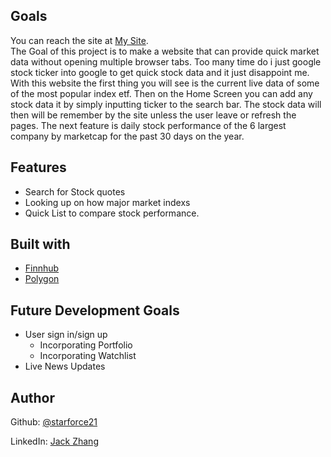 ## Goals
You can reach the site at [My Site](https://starforce21.github.io/Mod2/).  
The Goal of this project is to make a website that can provide quick market data without opening multiple
browser tabs. Too many time do i just google stock ticker into google to get quick stock data and it just disappoint me.
With this website the first thing you will see is the current live data of some of the most popular index etf.
Then on the Home Screen you can add any stock data it by simply inputting ticker to the search bar.
The stock data will then will be remember by the site unless the user leave or refresh the pages.
The next feature is daily stock performance of the 6 largest company by marketcap for the past 30 days on the year.
## Features
- Search for Stock quotes
- Looking up on how major market indexs
- Quick List to compare stock performance.
## Built with
- [Finnhub](https://finnhub.io/)
- [Polygon](https://polygon.io/)
## Future Development Goals
- User sign in/sign up
  - Incorporating Portfolio
  - Incorporating Watchlist
- Live News Updates


## Author
Github: [@starforce21](https://github.com/starforce21)

LinkedIn: [Jack Zhang](www.linkedin.com/in/jack-zhang-5221a2230)
